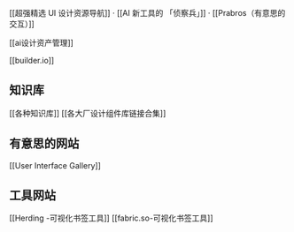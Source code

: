 [[超强精选 UI 设计资源导航]] · [[AI 新工具的 「侦察兵」]] · [[Prabros（有意思的交互）]]

[[ai设计资产管理]]

[[builder.io]]

## 知识库
[[各种知识库]]
[[各大厂设计组件库链接合集]]

## 有意思的网站
[[User Interface Gallery]]


## 工具网站
[[Herding -可视化书签工具]]
[[fabric.so-可视化书签工具]]
